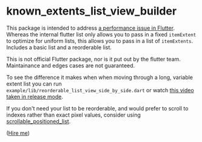 # known_extents_list_view_builder

This package is intended to address [a performance issue in Flutter](https://github.com/flutter/flutter/issues/52207). Whereas the internal flutter list only allows you to pass in a fixed `itemExtent` to optimize for uniform lists, this allows you to pass in a list of `itemExtents`. Includes a basic list and a reorderable list.

This is not official Flutter package, nor is it put out by the flutter team. Maintainance and edges cases are not guaranteed.

To see the difference it makes when when moving through a long, variable extent list you can run `example/lib/reorderable_list_view_side_by_side.dart` or watch [this video taken in release mode](https://vimeo.com/582598514).

If you don't need your list to be reorderable, and would prefer to scroll to indexes rather than exact pixel values, consider using [scrollable_positioned_list](https://pub.dev/packages/scrollable_positioned_list).

([Hire me](https://www.linkedin.com/in/benjamin-lee-84068818/))